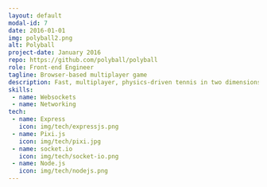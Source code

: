 ```yaml
---
layout: default
modal-id: 7
date: 2016-01-01
img: polyball2.png
alt: Polyball
project-date: January 2016
repo: https://github.com/polyball/polyball
role: Front-end Engineer
tagline: Browser-based multiplayer game
description: Fast, multiplayer, physics-driven tennis in two dimensions. As players join, the game area changes shape. <br> 6 players? Hexagon. 7 players? Heptagon. 8 players? Octagon. More players, more strategies.
skills:
 - name: Websockets
 - name: Networking
tech:
 - name: Express
   icon: img/tech/expressjs.png
 - name: Pixi.js
   icon: img/tech/pixi.jpg
 - name: socket.io
   icon: img/tech/socket-io.png
 - name: Node.js
   icon: img/tech/nodejs.png
---
```

